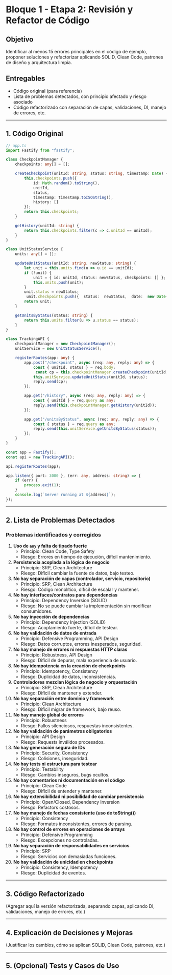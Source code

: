 # Bloque 1 - Etapa 2: Revisión y Refactor de Código

## Objetivo
Identificar al menos 15 errores principales en el código de ejemplo, proponer soluciones y refactorizar aplicando SOLID, Clean Code, patrones de diseño y arquitectura limpia.

## Entregables
- Código original (para referencia)
- Lista de problemas detectados, con principio afectado y riesgo asociado
- Código refactorizado con separación de capas, validaciones, DI, manejo de errores, etc.

---

## 1. Código Original

```typescript
// app.ts
import Fastify from "fastify";

class CheckpointManager {
    checkpoints: any[] = [];

    createCheckpoint(unitId: string, status: string, timestamp: Date) {
        this.checkpoints.push({
            id: Math.random().toString(),
            unitId,
            status,
            timestamp: timestamp.toISOString(),
            history: []
        });
        return this.checkpoints;
    }

    getHistory(unitId: string) {
        return this.checkpoints.filter(c => c.unitId == unitId);
    }
}

class UnitStatusService {
    units: any[] = [];

    updateUnitStatus(unitId: string, newStatus: string) {
        let unit = this.units.find(u => u.id == unitId);
        if (!unit) {
            unit = { id: unitId, status: newStatus, checkpoints: [] };
            this.units.push(unit);
        }
        unit.status = newStatus;
         unit.checkpoints.push({  status:  newStatus,  date:  new Date().toString() });
        return unit;
    }

    getUnitsByStatus(status: string) {
        return this.units.filter(u => u.status == status);
    }
}

class TrackingAPI {
    checkpointManager = new CheckpointManager();
    unitService = new UnitStatusService();

    registerRoutes(app: any) {
        app.post("/checkpoint", async (req: any, reply: any) => {
            const { unitId, status } = req.body;
             const cp = this.checkpointManager.createCheckpoint(unitId, status, new Date());
            this.unitService.updateUnitStatus(unitId, status);
            reply.send(cp);
        });

        app.get("/history", async (req: any, reply: any) => {
            const { unitId } = req.query as any;
            reply.send(this.checkpointManager.getHistory(unitId));
        });

        app.get("/unitsByStatus", async (req: any, reply: any) => {
            const { status } = req.query as any;
            reply.send(this.unitService.getUnitsByStatus(status));
        });
    }
}

const app = Fastify();
const api = new TrackingAPI();

api.registerRoutes(app);

app.listen({ port: 3000 }, (err: any, address: string) => {
    if (err) {
        process.exit(1);
    }
    console.log(`Server running at ${address}`);
});
```

---

## 2. Lista de Problemas Detectados


### Problemas identificados y corregidos

1. **Uso de `any` y falta de tipado fuerte**  
   - Principio: Clean Code, Type Safety  
   - Riesgo: Errores en tiempo de ejecución, difícil mantenimiento.
2. **Persistencia acoplada a la lógica de negocio**  
   - Principio: SRP, Clean Architecture  
   - Riesgo: Difícil cambiar la fuente de datos, bajo testeo.
3. **No hay separación de capas (controlador, servicio, repositorio)**  
   - Principio: SRP, Clean Architecture  
   - Riesgo: Código monolítico, difícil de escalar y mantener.
4. **No hay interfaces/contratos para dependencias**  
   - Principio: Dependency Inversion (SOLID)  
   - Riesgo: No se puede cambiar la implementación sin modificar consumidores.
5. **No hay inyección de dependencias**  
   - Principio: Dependency Injection (SOLID)  
   - Riesgo: Acoplamiento fuerte, difícil de testear.
6. **No hay validación de datos de entrada**  
   - Principio: Defensive Programming, API Design  
   - Riesgo: Datos corruptos, errores inesperados, seguridad.
7. **No hay manejo de errores ni respuestas HTTP claras**  
   - Principio: Robustness, API Design  
   - Riesgo: Difícil de depurar, mala experiencia de usuario.
8. **No hay idempotencia en la creación de checkpoints**  
   - Principio: Idempotency, Consistency  
   - Riesgo: Duplicidad de datos, inconsistencias.
9. **Controladores mezclan lógica de negocio y orquestación**  
   - Principio: SRP, Clean Architecture  
   - Riesgo: Difícil de mantener y extender.
10. **No hay separación entre dominio y framework**  
    - Principio: Clean Architecture  
    - Riesgo: Difícil migrar de framework, bajo reuso.
11. **No hay manejo global de errores**  
    - Principio: Robustness  
    - Riesgo: Fallos silenciosos, respuestas inconsistentes.
12. **No hay validación de parámetros obligatorios**  
    - Principio: API Design  
    - Riesgo: Requests inválidos procesados.
13. **No hay generación segura de IDs**  
    - Principio: Security, Consistency  
    - Riesgo: Colisiones, inseguridad.
14. **No hay tests ni estructura para testear**  
    - Principio: Testability  
    - Riesgo: Cambios inseguros, bugs ocultos.
15. **No hay comentarios ni documentación en el código**  
    - Principio: Clean Code  
    - Riesgo: Difícil de entender y mantener.
16. **No hay extensibilidad ni posibilidad de cambiar persistencia**  
    - Principio: Open/Closed, Dependency Inversion  
    - Riesgo: Refactors costosos.
17. **No hay manejo de fechas consistente (uso de toString())**  
    - Principio: Consistency  
    - Riesgo: Formatos inconsistentes, errores de parsing.
18. **No hay control de errores en operaciones de arrays**  
    - Principio: Defensive Programming  
    - Riesgo: Excepciones no controladas.
19. **No hay separación de responsabilidades en servicios**  
    - Principio: SRP  
    - Riesgo: Servicios con demasiadas funciones.
20. **No hay validación de unicidad en checkpoints**  
    - Principio: Consistency, Idempotency  
    - Riesgo: Duplicidad de eventos.

---

## 3. Código Refactorizado

(Agregar aquí la versión refactorizada, separando capas, aplicando DI, validaciones, manejo de errores, etc.)

---

## 4. Explicación de Decisiones y Mejoras

(Justificar los cambios, cómo se aplican SOLID, Clean Code, patrones, etc.)

---

## 5. (Opcional) Tests y Casos de Uso